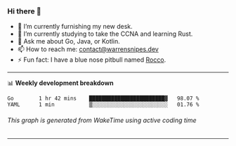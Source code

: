 ### Hi there 👋

- 🔭 I’m currently furnishing my new desk.
- 🌱 I’m currently studying to take the CCNA and learning Rust.
- 💬 Ask me about Go, Java, or Kotlin.
- 📫 How to reach me: contact@warrensnipes.dev
- ⚡ Fun fact: I have a blue nose pitbull named [Rocco](https://i.imgur.com/iLsSCKu.jpg).

-------

📊 **Weekly development breakdown**
<!--START_SECTION:waka-->
```text
Go        1 hr 42 mins    ████████████████████████▓   98.07 % 
YAML      1 min           ▒░░░░░░░░░░░░░░░░░░░░░░░░   01.76 % 
```
<!--END_SECTION:waka-->
###### *This graph is generated from WakeTime using active coding time*
-------
